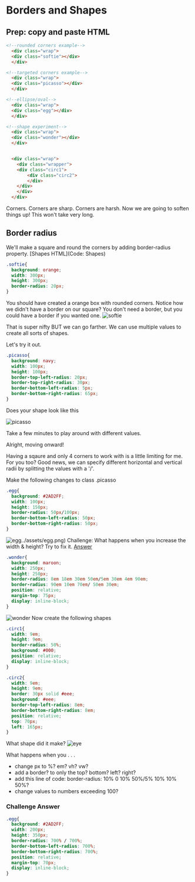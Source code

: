 # Borders and Shapes

## Prep: copy and paste HTML

```html
<!--rounded corners example-->
  <div class="wrap">
  <div class="softie"></div>
  </div>

<!--targeted corners example-->
  <div class="wrap">
  <div class="picasso"></div>
  </div>

<!--ellipse/oval-->
  <div class="wrap">
  <div class="egg"></div>
  </div>

<!--shape experiment-->
  <div class="wrap">
  <div class="wonder"></div>
  </div>


  <div class="wrap">
    <div class="wrapper">
    <div class="circ1">
        <div class="circ2">
        </div>
    </div>
    </div>
  </div>
```

Corners. Corners are sharp. Corners are harsh. Now we are going to soften things up! This won't take very long. 

## Border radius

We'll make a square and round the corners by adding border-radius property. [Shapes HTML](Code: Shapes)

```css
.softie{
  background: orange;
  width: 300px;
  height: 300px;
  border-radius: 20px;
}
```

You should have created a orange box with rounded corners.  Notice how we didn't have a border on our square? You don't need a border, but you could have a border if you wanted one.
![softie](../assets/softie.png)

That is super nifty BUT we can go farther. We can use multiple values to create all sorts of shapes.

Let's try it out.

```css
.picasso{
  background: navy;
  width: 100px;
  height: 100px;
  border-top-left-radius: 20px;
  border-top-right-radius: 30px;
  border-bottom-left-radius: 5px;
  border-bottom-right-radius: 65px;
}
```

Does your shape look like this

![picasso](../assets/picasso.png)

Take a few minutes to play around with different values.

Alright, moving onward!

Having a sqaure and only 4 corners to work with is a little limiting for me. For you too? Good news, we can specify different horizontal and vertical radii by splitting the values with a '/'.

Make the following changes to class .picasso

```css
.egg{
  background: #2AD2FF;
  width: 100px;
  height: 150px;
  border-radius: 50px/100px;
  border-bottom-left-radius: 50px;
  border-bottom-right-radius: 50px;
}
```

![egg]()../assets/egg.png)
Challenge: What happens when you increase the width & height? Try to fix it.  [Answer](#challenge-answer)

```css
.wonder{
  background: maroon;
  width: 250px;
  height: 250px;
  border-radius: 8em 18em 30em 50em/5em 30em 4em 90em;
  border-radius: 90em 10em 70em/ 50em 30em; 
  position: relative;
  margin-top: 75px;
  display: inline-block;
}
```

![wonder](../assets/wonder.png)
Now create the following shapes

```css
.circ1{
  width: 9em;
  height: 9em;
  border-radius: 50%;
  background: #000;
  position: relative;
  display: inline-block;
}

.circ2{
  width: 9em;
  height: 9em;
  border: 30px solid #eee;
  background: #eee;
  border-top-left-radius: 8em;
  border-bottom-right-radius: 8em;
  position: relative;
  top: 70px;
  left: 165px;
}
```

What shape did it make?
![eye](../assets/eye.png)

What happens when you . . .

- change px to %? em? vh? vw?
- add a border? to only the top? bottom? left? right?
- add this line of code: border-radius: 10% 0 10% 50%/5% 10% 10% 50%?
- change values to numbers exceeding 100?

### Challenge Answer

```css
.egg{
  background: #2AD2FF;
  width: 200px;
  height: 350px;
  border-radius: 700% / 700%;
  border-bottom-left-radius: 700%;
  border-bottom-right-radius: 700%;
  position: relative;
  margin-top: 70px;
  display: inline-block;
}
```